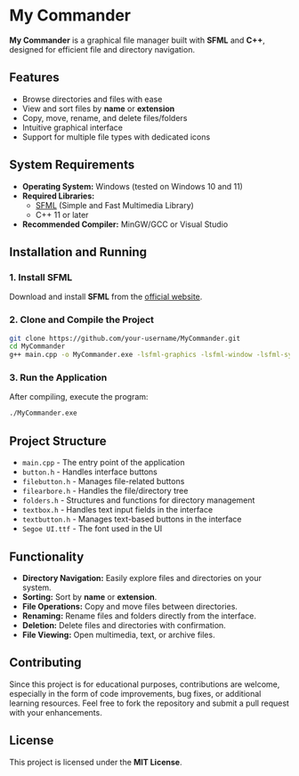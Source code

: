 # My Commander

**My Commander** is a graphical file manager built with **SFML** and **C++**, designed for efficient file and directory navigation.

## Features

- Browse directories and files with ease
- View and sort files by **name** or **extension**
- Copy, move, rename, and delete files/folders
- Intuitive graphical interface
- Support for multiple file types with dedicated icons

## System Requirements

- **Operating System:** Windows (tested on Windows 10 and 11)
- **Required Libraries:**  
  - [SFML](https://www.sfml-dev.org/) (Simple and Fast Multimedia Library)
  - C++ 11 or later
- **Recommended Compiler:** MinGW/GCC or Visual Studio

## Installation and Running

### 1. Install SFML
Download and install **SFML** from the [official website](https://www.sfml-dev.org/download.php).

### 2. Clone and Compile the Project

```sh
git clone https://github.com/your-username/MyCommander.git
cd MyCommander
g++ main.cpp -o MyCommander.exe -lsfml-graphics -lsfml-window -lsfml-system
```

### 3. Run the Application

After compiling, execute the program:

```sh
./MyCommander.exe
```

## Project Structure

- `main.cpp` - The entry point of the application
- `button.h` - Handles interface buttons
- `filebutton.h` - Manages file-related buttons
- `filearbore.h` - Handles the file/directory tree
- `folders.h` - Structures and functions for directory management
- `textbox.h` - Handles text input fields in the interface
- `textbutton.h` - Manages text-based buttons in the interface
- `Segoe UI.ttf` - The font used in the UI

## Functionality

- **Directory Navigation:** Easily explore files and directories on your system.
- **Sorting:** Sort by **name** or **extension**.
- **File Operations:** Copy and move files between directories.
- **Renaming:** Rename files and folders directly from the interface.
- **Deletion:** Delete files and directories with confirmation.
- **File Viewing:** Open multimedia, text, or archive files.

## Contributing
Since this project is for educational purposes, contributions are welcome, especially in the form of code improvements, bug fixes, or additional learning resources. Feel free to fork the repository and submit a pull request with your enhancements.

## License

This project is licensed under the **MIT License**.

